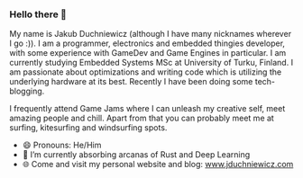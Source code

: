 ### Hello there 👋

My name is Jakub Duchniewicz (although I have many nicknames wherever I go :)). I am a programmer, electronics and embedded thingies developer, with some experience with GameDev and Game Engines in particular. I am currently studying Embedded Systems MSc at University of Turku, Finland. I am passionate about optimizations and writing code which is utilizing the underlying hardware at its best. Recently I have been doing some tech-blogging.

I frequently attend Game Jams where I can unleash my creative self, meet amazing people and chill. Apart from that you can probably meet me at surfing, kitesurfing and windsurfing spots.

- 😄 Pronouns: He/Him
- 🌱 I’m currently absorbing arcanas of Rust and Deep Learning
- 🌐 Come and visit my personal website and blog: www.jduchniewicz.com
